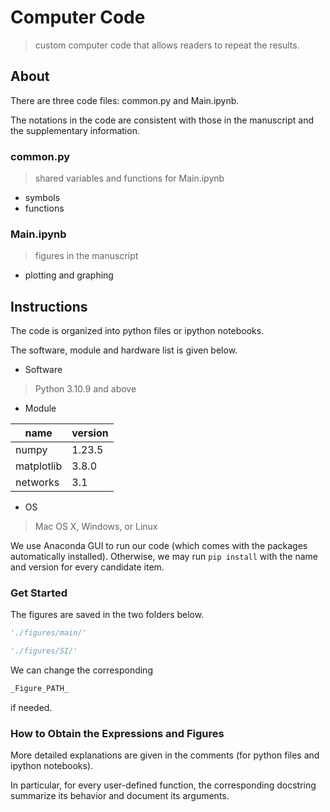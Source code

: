 # Computer Code

> custom computer code that allows readers to repeat the results.

## About

There are three code files: common.py and Main.ipynb.

The notations in the code are consistent with those in the manuscript and the supplementary information.

### common.py
> shared variables and functions for Main.ipynb

* symbols 
* functions

### Main.ipynb
> figures in the manuscript

* plotting and graphing

## Instructions

The code is organized into python files or ipython notebooks. 

The software, module and hardware list is given below.

* Software

> Python 3.10.9 and above

* Module

name | version 
------------ | ------------- 
numpy | 1.23.5 
matplotlib | 3.8.0 
networks | 3.1 

* OS

> Mac OS X, Windows, or Linux


We use Anaconda GUI to run our code (which comes with the packages automatically installed). Otherwise, we may run `pip install` with the name and version for every candidate item.


### Get Started

The figures are saved in the two folders below.
```python
'./figures/main/'
```
```python
'./figures/SI/'
```

We can change the corresponding 
```python
_Figure_PATH_
```
if needed.

### How to Obtain the Expressions and Figures

More detailed explanations are given in the comments (for python files and ipython notebooks). 

In particular, for every user-defined function, the corresponding docstring summarize its behavior and document its arguments.
